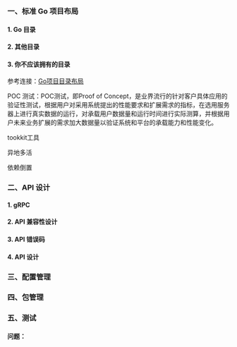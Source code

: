 ### 一、标准 Go 项目布局

#### 1. Go 目录

#### 2. 其他目录

#### 3. 你不应该拥有的目录

参考连接：[Go项目目录布局](https://github.com/golang-standards/project-layout/blob/master/README_zh.md)

POC 测试：POC测试，即Proof of Concept，是业界流行的针对客户具体应用的验证性测试，根据用户对采用系统提出的性能要求和扩展需求的指标，在选用服务器上进行真实数据的运行，对承载用户数据量和运行时间进行实际测算，并根据用户未来业务扩展的需求加大数据量以验证系统和平台的承载能力和性能变化。

tookkit工具

异地多活

依赖倒置

### 二、API 设计

#### 1.  gRPC

#### 2. API 兼容性设计

#### 3.  API 错误码

#### 4.  API 设计

### 三、配置管理

### 四、包管理

### 五、测试

#### 问题：

